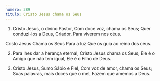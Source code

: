 ```yaml
---
numero: 389
titulo: Cristo Jesus chama os Seus
---
```

1. Cristo Jesus, o divino Pastor,
Com doce voz, chama os Seus;
Quer conduzi-los a Deus, Criador,
Para viverem nos céus.

Cristo Jesus
Chama os Seus
Para a luz
Que os guia ao reino dos céus.

2. Para lhes dar a herança eternal,
Cristo Jesus chama os Seus;
Ele é o Amigo que não tem igual,
Ele é o Filho de Deus.

3. Cristo Jesus, Sumo Sábio e Fiel,
Com voz de amor, chama os Seus;
Suas palavras, mais doces que o mel,
Fazem que amemos a Deus.
